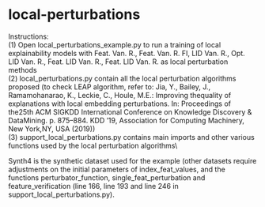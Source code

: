 # local-perturbations

Instructions:\
(1) Open local_perturbations_example.py to run a training of local explainability models with Feat. Van. R., Feat. Van. R. FI, LID Van. R., Opt. LID Van. R., Feat. LID Van. R., Feat. LID Van. R. as local perturbation methods\
(2) local_perturbations.py contain all the local perturbation algorithms proposed (to check LEAP algorithm, refer to: Jia, Y., Bailey, J., Ramamohanarao, K., Leckie, C., Houle, M.E.: Improving thequality of explanations with local embedding perturbations. In: Proceedings of the25th ACM SIGKDD International Conference on Knowledge Discovery & DataMining. p. 875–884. KDD ’19, Association for Computing Machinery, New York,NY, USA (2019))\
(3) support_local_perturbations.py contains main imports and other various functions used by the local perturbation algorithms\

Synth4 is the synthetic dataset used for the example (other datasets require adjustments on the initial parameters of index_feat_values, and the functions perturbator_function, single_feat_perturbation and feature_verification (line 166, line 193 and line 246 in support_local_perturbations.py).
